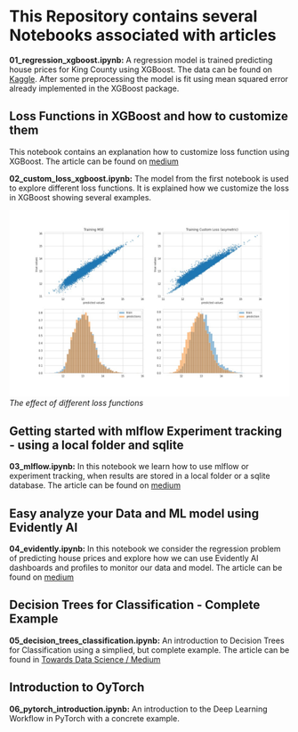 # This Repository contains several Notebooks associated with articles


**01_regression_xgboost.ipynb:** A regression model is trained predicting house prices for King County using XGBoost. 
The data can be found on [Kaggle](https://www.kaggle.com/datasets/harlfoxem/housesalesprediction). 
After some preprocessing the model is fit using mean squared error already implemented in the XGBoost package.


## Loss Functions in XGBoost and how to customize them
This notebook contains an explanation how to customize loss function using XGBoost. The article can be found on [medium](https://medium.com/@pumalinML/loss-functions-in-xgboost-c89885b57346)

**02_custom_loss_xgboost.ipynb:** The model from the first notebook is used to explore different loss functions. 
It is explained how we customize the loss in XGBoost showing several examples.

![different_losses](compare_loss_train.jpg)
*The effect of different loss functions*

## Getting started with mlflow Experiment tracking - using a local folder and sqlite
**03_mlflow.ipynb:** In this notebook we learn how to use mlflow or experiment tracking, when results are stored in a local folder or a sqlite database. The article can be found on [medium](https://medium.com/@pumalinML/getting-started-with-mlflow-tracking-46a0089d6a73)

## Easy analyze your Data and ML model using Evidently AI
**04_evidently.ipynb:** In this notebook we consider the regression problem of predicting house prices and explore how we can use Evidently AI dashboards and profiles to monitor our data and model. The article can be found on [medium](https://medium.com/@pumalinML/easy-analysis-of-your-data-and-ml-model-using-evidently-ai-830ef0c1c4fd)

## Decision Trees for Classification - Complete Example
**05_decision_trees_classification.ipynb:** An introduction to Decision Trees for  Classification using a simplied, but complete example. The article can be found in [Towards Data Science / Medium](https://towardsdatascience.com/decision-trees-for-classification-complete-example-d0bc17fcf1c2)

## Introduction to OyTorch
**06_pytorch_introduction.ipynb:** An introduction to the Deep Learning Workflow in PyTorch with a concrete example. 
